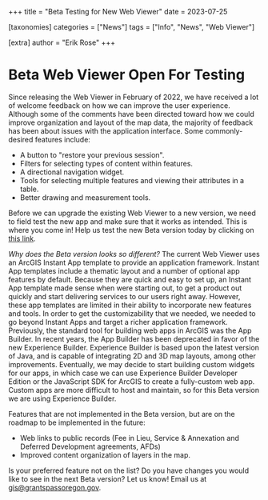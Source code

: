 +++
title = "Beta Testing for New Web Viewer"
date = 2023-07-25

[taxonomies]
categories = ["News"]
tags = ["Info", "News", "Web Viewer"]

[extra]
author = "Erik Rose"
+++

# Beta Web Viewer Open For Testing

Since releasing the Web Viewer in February of 2022, we have received a lot of welcome feedback on how we can improve the user experience.  Although some of the comments have been directed toward how we could improve organization and layout of the map data, the majority of feedback has been about issues with the application interface.  Some commonly-desired features include:

* A button to "restore your previous session".
* Filters for selecting types of content within features.
* A directional navigation widget.
* Tools for selecting multiple features and viewing their attributes in a table.
* Better drawing and measurement tools.

Before we can upgrade the existing Web Viewer to a new version, we need to field test the new app and make sure that it works as intended.  This is where you come in!  Help us test the new Beta version today by clicking on [this link](https://experience.arcgis.com/experience/9c1a9de28a864f59a6fcd5d4dbb5f00c/).

*Why does the Beta version looks so different?* The current Web Viewer uses an ArcGIS Instant App template to provide an application framework.  Instant App templates include a thematic layout and a number of optional app features by default.  Because they are quick and easy to set up, an Instant App template made sense when were starting out, to get a product out quickly and start delivering services to our users right away.  However, these app templates are limited in their ability to incorporate new features and tools.  In order to get the customizability that we needed, we needed to go beyond Instant Apps and target a richer application framework.  Previously, the standard tool for building web apps in ArcGIS was the App Builder.  In recent years, the App Builder has been deprecated in favor of the new Experience Builder.  Experience Builder is based upon the latest version of Java, and is capable of integrating 2D and 3D map layouts, among other improvements.  Eventually, we may decide to start building custom widgets for our apps, in which case we can use Experience Builder Developer Edition or the JavaScript SDK for ArcGIS to create a fully-custom web app.  Custom apps are more difficult to host and maintain, so for this Beta version we are using Experience Builder.

Features that are not implemented in the Beta version, but are on the roadmap to be implemented in the future:

* Web links to public records (Fee in Lieu, Service & Annexation and Deferred Development agreements, AFDs)
* Improved content organization of layers in the map.

Is your preferred feature not on the list?  Do you have changes you would like to see in the next Beta version?  Let us know!  Email us at gis@grantspassoregon.gov.
